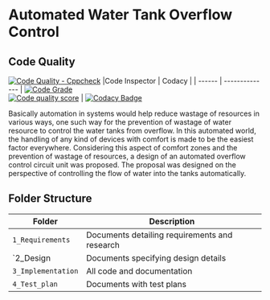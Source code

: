 # Automated Water Tank Overflow Control

 ## Code Quality
 [![Code Quality - Cppcheck](https://github.com/Nishanth-K1213/M2-Embedded_WaterTank_Overflow_Indicator/actions/workflows/cppcheck.yml/badge.svg)](https://github.com/Nishanth-K1213/M2-Embedded_WaterTank_Overflow_Indicator/actions/workflows/cppcheck.yml)
|Code Inspector | Codacy |
| ------ | -------------- | 
[![Code Grade](https://api.codiga.io/project/30201/status/svg)](https://app.codiga.io/project/30201/dashboard)<br /> [![Code quality score](https://api.codiga.io/project/30201/score/svg)](https://app.codiga.io/project/30201/dashboard) | [![Codacy Badge](https://app.codacy.com/project/badge/Grade/e02ea10e2dcf4a819a1a15f5e0f19f72)](https://www.codacy.com/gh/vettri1827/M2-Embeded_Water_Tank_Overflow_Indicator/dashboard?utm_source=github.com&amp;utm_medium=referral&amp;utm_content=vettri1827/M2-Embeded_Water_Tank_Overflow_Indicator&amp;utm_campaign=Badge_Grade)

Basically  automation  in  systems  would  help  reduce  wastage  of  resources  in  various  ways,  one  such  way  for  the 
prevention  of  wastage  of  water  resource  to  control  the  water  tanks  from  overflow.  In  this  automated  world,  the 
handling  of  any  kind  of  devices  with  comfort  is  made  to  be  the  easiest  factor  everywhere.  Considering  this  aspect 
of  comfort  zones  and  the  prevention  of  wastage  of  resources,  a  design  of  an  automated  overflow  control  circuit 
unit  was  proposed.  The  proposal  was  designed  on  the  perspective  of  controlling  the  flow  of  water 
into  the  tanks  automatically. 

## Folder Structure
Folder             | Description
-------------------| -----------------------------------------
`1_Requirements`   | Documents detailing requirements and research
`2_Design          | Documents specifying design details
`3_Implementation` | All code and documentation
`4_Test_plan`      | Documents with test plans 
